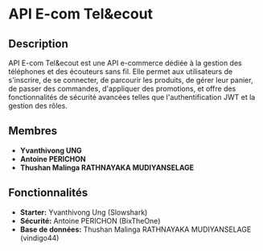 # API E-com Tel&ecout

## Description

API E-com Tel&ecout est une API e-commerce dédiée à la gestion des téléphones et des écouteurs sans fil. Elle permet aux utilisateurs de s'inscrire, de se connecter, de parcourir les produits, de gérer leur panier, de passer des commandes, d'appliquer des promotions, et offre des fonctionnalités de sécurité avancées telles que l'authentification JWT et la gestion des rôles.

## Membres

- **Yvanthivong UNG**
- **Antoine PERICHON**
- **Thushan Malinga RATHNAYAKA MUDIYANSELAGE**

## Fonctionnalités

- **Starter:** Yvanthivong Ung  (Slowshark)
- **Sécurité:** Antoine PERICHON (BixTheOne)
- **Base de données:** Thushan Malinga RATHNAYAKA MUDIYANSELAGE (vindigo44) 

